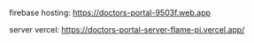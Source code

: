 firebase hosting: https://doctors-portal-9503f.web.app

server vercel: https://doctors-portal-server-flame-pi.vercel.app/
